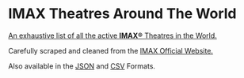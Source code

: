 # IMAX Theatres Around The World

[An exhaustive list of all the active **IMAX®** Theatres in the World.](IMAX%20Theatres.md)  

Carefully scraped and cleaned from the [IMAX Official Website.](https://imax.com/ "IMAX®")  

Also available in the [JSON](IMAX%20Theatres%20[Cleaned].json) and [CSV](IMAX%20Theatres%20[Cleaned].csv) Formats.
